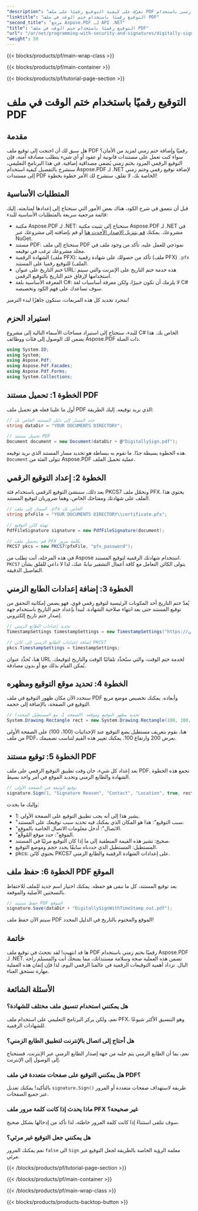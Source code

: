 ```yaml
---
"description": "تعرّف على كيفية التوقيع رقميًا على ملف PDF بختم زمني باستخدام Aspose.PDF لـ .NET. يغطي هذا الدليل التفصيلي المتطلبات الأساسية، وإعداد الشهادة، والختم الزمني، والمزيد."
"linktitle": "التوقيع رقميًا باستخدام ختم الوقت في ملف PDF"
"second_title": "مرجع Aspose.PDF لـ API .NET"
"title": "التوقيع رقميًا باستخدام ختم الوقت في ملف PDF"
"url": "/ar/net/programming-with-security-and-signatures/digitally-sign-with-time-stamp/"
"weight": 50
---
```


{{< blocks/products/pf/main-wrap-class >}}

{{< blocks/products/pf/main-container >}}

{{< blocks/products/pf/tutorial-page-section >}}

# التوقيع رقميًا باستخدام ختم الوقت في ملف PDF

## مقدمة

هل سبق لك أن احتجت إلى توقيع ملف PDF رقميًا وإضافة ختم زمني لمزيد من الأمان؟ سواء كنت تعمل على مستندات قانونية أو عقود أو أي شيء يتطلب مصادقة آمنة، فإن التوقيع الرقمي المزود بختم زمني يُضفي مصداقية إضافية. في هذا البرنامج التعليمي، سنشرح بالتفصيل كيفية استخدام Aspose.PDF لـ .NET لإضافة توقيع رقمي وختم زمني إلى مستندات PDF الخاصة بك. لا تقلق، سنشرح لك الأمر خطوة بخطوة!

## المتطلبات الأساسية

قبل أن نتعمق في شرح الكود، هناك بعض الأمور التي ستحتاج إلى إعدادها لمتابعته. إليك قائمة مرجعية سريعة بالمتطلبات الأساسية للبدء:

- مكتبة Aspose.PDF لـ .NET: ستحتاج إلى تثبيت مكتبة Aspose.PDF لـ .NET في مشروعك. يمكنك [قم بتنزيل الإصدار الأحدث هنا](https://releases.aspose.com/pdf/net/) أو قم بإضافته إلى مشروعك عبر NuGet.
- مستند PDF: ستحتاج إلى ملف PDF نموذجي للعمل عليه. تأكد من وجود ملف في مجلد مشروعك ترغب في توقيعه.
- الشهادة الرقمية (ملف PFX): تأكد من حصولك على شهادة رقمية (ملف PFX) `.pfx` الملف) للتوقيع رقميا على المستند.
- ختم التاريخ على عنوان URL: هذه خدمة ختم التاريخ على الإنترنت والتي سيتم استخدامها لإرفاق ختم التاريخ بالتوقيع الرقمي. 
- المعرفة الأساسية بلغة C#: لا يلزمك أن تكون خبيرًا، ولكن معرفة أساسيات لغة C# سوف تساعدك على فهم الكود وتخصيصه.

بمجرد تحديد كل هذه المربعات، ستكون جاهزًا لبدء الترميز!

## استيراد الحزم

للبدء، ستحتاج إلى استيراد مساحات الأسماء التالية إلى مشروع C# الخاص بك. هذا يضمن لك الوصول إلى فئات ووظائف Aspose.PDF ذات الصلة.

```csharp
using System.IO;
using System;
using Aspose.Pdf;
using Aspose.Pdf.Facades;
using Aspose.Pdf.Forms;
using System.Collections;
```

## الخطوة 1: تحميل مستند PDF

أول ما علينا فعله هو تحميل ملف PDF الذي نريد توقيعه. إليك الطريقة:

```csharp
// حدد المسار إلى دليل المستند الخاص بك
string dataDir = "YOUR DOCUMENTS DIRECTORY";

// تحميل مستند PDF
Document document = new Document(dataDir + @"DigitallySign.pdf");
```

هذه الخطوة بسيطة جدًا. ما نقوم به ببساطة هو تحديد مسار المستند الذي نريد توقيعه. `Document` تتولى الفئة من Aspose.PDF عملية تحميل الملف.

## الخطوة 2: إعداد التوقيع الرقمي

بعد ذلك، سننشئ التوقيع الرقمي باستخدام فئة PKCS7 ونحمّل ملف PFX. يحتوي هذا الملف على شهادتك ومفتاحك الخاص، وهما ضروريان لتوقيع المستند.

```csharp
// المسار إلى ملف .pfx الخاص بك
string pfxFile = "YOUR DOCUMENTS DIRECTORY\\certificate.pfx";

// تهيئة كائن التوقيع
PdfFileSignature signature = new PdfFileSignature(document);

// قم بتحميل ملف PFX بكلمة مرور
PKCS7 pkcs = new PKCS7(pfxFile, "pfx_password");
```

في هذه المرحلة، أنت تطلب من Aspose استخدام شهادتك الرقمية لتوقيع المستند. `PKCS7` يتولى الكائن التعامل مع كافة أعمال التشفير نيابةً عنك، لذا لا داعي للقلق بشأن التفاصيل الدقيقة.

## الخطوة 3: إضافة إعدادات الطابع الزمني

يُعدّ ختم التاريخ أحد المكونات الرئيسية لتوقيع رقمي قوي. فهو يضمن إمكانية التحقق من توقيع المستند حتى بعد انتهاء صلاحية الشهادة. لنبدأ بإعداد ختم التاريخ باستخدام جهة إصدار ختم تاريخ إلكتروني.

```csharp
// تحديد إعدادات الطابع الزمني
TimestampSettings timestampSettings = new TimestampSettings("https://عنوان URL الخاص بطابعك الزمني، "المستخدم: كلمة المرور");

// إضافة إعدادات الطابع الزمني إلى كائن PKCS7
pkcs.TimestampSettings = timestampSettings;
```

هنا، تُحدِّد عنوان URL لخدمة ختم الوقت، والتي ستُحدِّد تلقائيًا الوقت والتاريخ لتوقيعك. يُمكن القيام بذلك مع أو بدون مصادقة.

## الخطوة 4: تحديد موقع التوقيع ومظهره

سنحدد الآن مكان ظهور التوقيع في ملف PDF وأبعاده. يمكنك تخصيص موضع مربع التوقيع في الصفحة، بالإضافة إلى حجمه.

```csharp
// تحديد مظهر التوقيع وموقعه (الصفحة 1، مع المستطيل المحدد)
System.Drawing.Rectangle rect = new System.Drawing.Rectangle(100, 100, 200, 100);
```

هنا، نقوم بتعريف مستطيل يضع التوقيع عند الإحداثيات (100، 100) على الصفحة الأولى من ملف PDF، بعرض 200 وارتفاع 100. يمكنك تغيير هذه القيم لتناسب تصميمك.

## الخطوة 5: توقيع مستند PDF

بعد إعداد كل شيء، حان وقت تطبيق التوقيع الرقمي على ملف PDF. تجمع هذه الخطوة الشهادة والطابع الزمني وتحديد الموقع في أمر واحد بسيط.

```csharp
// توقيع الوثيقة في الصفحة الأولى
signature.Sign(1, "Signature Reason", "Contact", "Location", true, rect, pkcs);
```

وإليك ما يحدث:
- 1: يشير هذا إلى أنه يجب تطبيق التوقيع على الصفحة الأولى.
- "سبب التوقيع": هذا هو المكان الذي يمكنك فيه تحديد سبب توقيعك على المستند.
- "الاتصال": أدخل معلومات الاتصال الخاصة بالموقع.
- "الموقع": حدد موقع المُوقِّع.
- صحيح: تشير هذه القيمة المنطقية إلى ما إذا كان التوقيع مرئيًا في المستند.
- المستطيل: المستطيل الذي حددناه سابقًا يحدد حجم وموضع التوقيع.
- pkcs: يحتوي كائن PKCS7 على إعدادات الشهادة الرقمية والطابع الزمني.

## الخطوة 6: حفظ ملف PDF الموقع

بعد توقيع المستند، كل ما تبقى هو حفظه. يمكنك اختيار اسم جديد للملف للاحتفاظ بالنسختين الأصلية والموقعة.

```csharp
// حفظ مستند PDF الموقع
signature.Save(dataDir + "DigitallySignWithTimeStamp_out.pdf");
```

سيتم الآن حفظ ملف PDF الموقع والمختوم بالتاريخ في الدليل المحدد!

## خاتمة

ها قد انتهيت! لقد نجحتَ في توقيع ملف PDF رقميًا بختم زمني باستخدام Aspose.PDF لـ .NET. تضمن هذه العملية صحة وسلامة مستنداتك، مما يمنحكَ أنت والمستلم راحة البال. تزداد أهمية التوقيعات الرقمية في عالمنا الرقمي اليوم، لذا فإن إتقان هذه العملية مهارة تستحق العناء.

## الأسئلة الشائعة

### هل يمكنني استخدام تنسيق ملف مختلف للشهادة؟  
نعم، ولكن يركز البرنامج التعليمي على استخدام ملف PFX، وهو التنسيق الأكثر شيوعًا للشهادات الرقمية.

### هل أحتاج إلى اتصال بالإنترنت لتطبيق الطابع الزمني؟  
نعم، بما أن الطابع الزمني يتم جلبه من جهة إصدار الطابع الزمني عبر الإنترنت، فستحتاج إلى الوصول إلى الإنترنت.

### هل يمكنني التوقيع على صفحات متعددة في ملف PDF؟  
بالتأكيد! يمكنك تعديل `signature.Sign()` طريقة لاستهداف صفحات متعددة أو المرور عبر جميع الصفحات.

### ماذا يحدث إذا كانت كلمة مرور ملف PFX غير صحيحة؟  
سوف تتلقى استثناءً إذا كانت كلمة المرور خاطئة، لذا تأكد من إدخالها بشكل صحيح.

### هل يمكنني جعل التوقيع غير مرئي؟  
نعم يمكنك المرور `false` الى `Sign` معلمة الرؤية الخاصة بالطريقة لجعل التوقيع غير مرئي.

{{< /blocks/products/pf/tutorial-page-section >}}

{{< /blocks/products/pf/main-container >}}

{{< /blocks/products/pf/main-wrap-class >}}

{{< blocks/products/products-backtop-button >}}